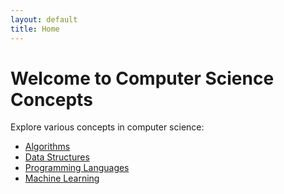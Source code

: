 ```yaml
---
layout: default
title: Home
---
```


# Welcome to Computer Science Concepts

Explore various concepts in computer science:

- [Algorithms](concepts/algorithms/)
- [Data Structures](concepts/data-structures/)
- [Programming Languages](concepts/languages/)
- [Machine Learning](concepts/machine-learning/)
